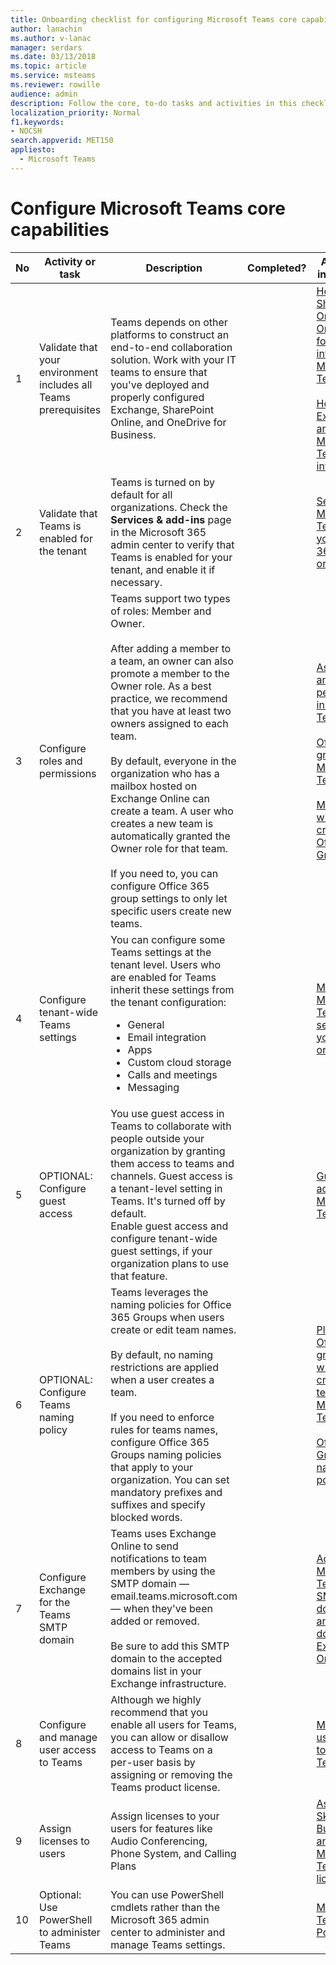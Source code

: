 ```yaml
---
title: Onboarding checklist for configuring Microsoft Teams core capabilities
author: lanachin
ms.author: v-lanac
manager: serdars
ms.date: 03/13/2018
ms.topic: article
ms.service: msteams
ms.reviewer: rowille
audience: admin
description: Follow the core, to-do tasks and activities in this checklist when you configure Teams for your organization.
localization_priority: Normal
f1.keywords:
- NOCSH
search.appverid: MET150
appliesto: 
  - Microsoft Teams
---
```


# Configure Microsoft Teams core capabilities

| No | Activity or task | Description | Completed? | Additional information |
|----|-----------------------------------------------------------------|--------------------------------------------------------------------------------------------------------------------------------------------------------------------------------------------------------------------------------------------------------------------------------------------------------------------------------------------------------------------------------------------------------------------------------------------------------------------------------------------------------------------------------------------|------------|---------------------------------------------------------------------------------------------------------------------------------------------------------------------------------------------------------------------------------------------------------------------------------------------------------------------------------------------------------------------------------------|
| 1  | Validate that your environment includes all Teams prerequisites | Teams depends on other platforms to construct an end-to-end collaboration solution. Work with your IT teams to ensure that you've deployed and properly configured Exchange, SharePoint Online, and OneDrive for Business. | | [How SharePoint Online and OneDrive for Business interact with Microsoft Teams](sharepoint-onedrive-interact.md) <br/><br/>[How Exchange and Microsoft Teams interact](exchange-teams-interact.md) |
| 2  | Validate that Teams is enabled for the tenant | Teams is turned on by default for all organizations. Check the **Services & add-ins** page in the Microsoft 365 admin center to verify that Teams is enabled for your tenant, and enable it if necessary. | | [Set up Microsoft Teams in your Office 365 organization](office-365-set-up.md) |
| 3  | Configure roles and permissions | Teams support two types of roles: Member and Owner. <br/><br/>After adding a member to a team, an owner can also promote a member to the Owner role. As a best practice, we recommend that you have at least two owners assigned to each team. <br/><br/>By default, everyone in the organization who has a mailbox hosted on Exchange Online can create a team. A user who creates a new team is automatically granted the Owner role for that team. <br/><br/>If you need to, you can configure Office 365 group settings to only let specific users create new teams. | | [Assign roles and permissions in Microsoft Teams](assign-roles-permissions.md) <br/><br/>[Office 365 groups and Microsoft Teams](office-365-groups.md) <br/><br/>[Manage who can create Office 365 Groups](https://support.office.com/article/Manage-who-can-create-Office-365-Groups-4c46c8cb-17d0-44b5-9776-005fced8e618) |
| 4  | Configure tenant-wide Teams settings | You can configure some Teams settings at the tenant level. Users who are enabled for Teams inherit these settings from the tenant configuration:<ul><li>General</li><li>Email integration</li><li>Apps</li><li>Custom cloud storage</li><li>Calls and meetings</li><li>Messaging</li></ul>| | [Manage Microsoft Teams settings for your organization](enable-features-office-365.md) |
| 5  | OPTIONAL: Configure guest access | You use guest access in Teams to collaborate with people outside your organization by granting them access to teams and channels. Guest access is a tenant-level setting in Teams. It's turned off by default. <br/>Enable guest access and configure tenant-wide guest settings, if your organization plans to use that feature. | | [Guest access in Microsoft Teams](guest-access.md) |
| 6  | OPTIONAL: Configure Teams naming policy | Teams leverages the naming policies for Office 365 Groups when users create or edit team names. <br/><br/>By default, no naming restrictions are applied when a user creates a team. <br/><br/>If you need to enforce rules for teams names, configure Office 365 Groups naming policies that apply to your organization. You can set mandatory prefixes and suffixes and specify blocked words. | | [Plan for Office 365 groups when creating teams in Microsoft Teams](plan-office-365-groups.md) <br/><br/>[Office 365 Groups naming policy](https://support.office.com/article/Office-365-Groups-naming-policy-6ceca4d3-cad1-4532-9f0f-d469dfbbb552) |
| 7  | Configure Exchange for the Teams SMTP domain | Teams uses Exchange Online to send notifications to team members by using the SMTP domain — email.teams.microsoft.com — when they've been added or removed. <br/><br/>Be sure to add this SMTP domain to the accepted domains list in your Exchange infrastructure. | | [Add the Microsoft Teams SMTP domain as an accepted domain in Exchange Online](smtp-accepted-domain.md) |
| 8  | Configure and manage user access to Teams | Although we highly recommend that you enable all users for Teams, you can allow or disallow access to Teams on a per-user basis by assigning or removing the Teams product license. | | [Manage user access to Microsoft Teams](user-access.md) |
| 9  | Assign licenses to users | Assign licenses to your users for features like Audio Conferencing, Phone System, and Calling Plans | | [Assign Skype for Business and Microsoft Teams licenses](assign-teams-licenses.md)|
| 10 | Optional: Use PowerShell to administer Teams | You can use PowerShell cmdlets rather than the Microsoft 365 admin center to administer and manage Teams settings. | | [Microsoft Teams PowerShell](https://docs.microsoft.com/powershell/module/teams/?view=teams-ps) |

